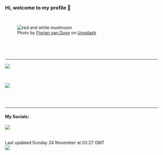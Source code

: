 <h3>Hi, welcome to my profile 👋</h3>

<br />
<figure>
  <img
    src="https://images.unsplash.com/photo-1505820013142-f86a3439c5b2?crop=entropy&cs=tinysrgb&fit=max&fm=jpg&ixid=M3wyNzQ3MDB8MHwxfHJhbmRvbXx8fHx8fHx8fDE3MzI0MTEyODd8&ixlib=rb-4.0.3&q=80&w=1080&auto=format"
    alt="red and white mushroom" 
  />
  <figcaption>Photo by <a
    href="https://unsplash.com/@flovayn?utm_source=Profile%20readme&utm_medium=referral">Florian van Duyn</a> on <a
    href="https://unsplash.com/?utm_source=Profile%20readme&utm_medium=referral">Unsplash</a></figcaption>
</figure>




  <br /><br /><br />

<hr />
<img
  src="https://github-readme-stats.vercel.app/api?username=shanelucy&show_icons=true&theme=calm"
/>
<br /><br /><br />

<img 
  src="https://github-readme-stats.vercel.app/api/top-langs/?username=shanelucy&theme=calm"
/>
<br /><br /><br /><br />
<hr />
<h4>My Socials:</h4>
<a href="https://uk.linkedin.com/in/shane-lucy-4735b616a">
  <img
    src="https://img.shields.io/badge/linkedin%20-%230077B5.svg?&style=for-the-badge&logo=linkedin&logoColor=white"
  />
</a>
<br /><br /><br />
Last updated Sunday 24 November at 02:27 GMT
<br />
<img
  src="https://github.com/ShaneLucy/ShaneLucy/workflows/README%20build/badge.svg"
/>
